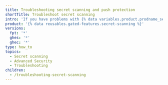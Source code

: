 ```yaml
---
title: Troubleshooting secret scanning and push protection
shortTitle: Troubleshoot secret scanning
intro: 'If you have problems with {% data variables.product.prodname_secret_scanning %} or push protection, you can use these tips to help resolve issues.'
product: '{% data reusables.gated-features.secret-scanning %}'
versions:
  fpt: '*'
  ghes: '*'
  ghec: '*'
type: how_to
topics:
  - Secret scanning
  - Advanced Security
  - Troubleshooting
children:
  - /troubleshooting-secret-scanning
---
```


